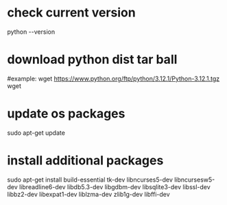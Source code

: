 # check current version
python --version

# download python dist tar ball
#example: wget https://www.python.org/ftp/python/3.12.1/Python-3.12.1.tgz
wget <link to python tarball>

# update os packages
sudo apt-get update

# install additional packages
sudo apt-get install build-essential tk-dev libncurses5-dev libncursesw5-dev libreadline6-dev libdb5.3-dev libgdbm-dev libsqlite3-dev libssl-dev libbz2-dev libexpat1-dev liblzma-dev zlib1g-dev libffi-dev

